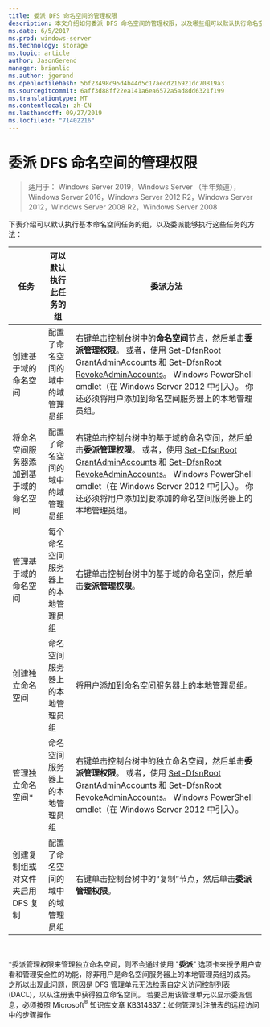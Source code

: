 ```yaml
---
title: 委派 DFS 命名空间的管理权限
description: 本文介绍如何委派 DFS 命名空间的管理权限，以及哪些组可以默认执行命名空间任务
ms.date: 6/5/2017
ms.prod: windows-server
ms.technology: storage
ms.topic: article
author: JasonGerend
manager: brianlic
ms.author: jgerend
ms.openlocfilehash: 5bf23498c95d4b44d5c17aecd216921dc70819a3
ms.sourcegitcommit: 6aff3d88ff22ea141a6ea6572a5ad8dd6321f199
ms.translationtype: MT
ms.contentlocale: zh-CN
ms.lasthandoff: 09/27/2019
ms.locfileid: "71402216"
---
```

# <a name="delegate-management-permissions-for-dfs-namespaces"></a>委派 DFS 命名空间的管理权限

> 适用于： Windows Server 2019，Windows Server （半年频道），Windows Server 2016，Windows Server 2012 R2，Windows Server 2012，Windows Server 2008 R2，Windows Server 2008

下表介绍可以默认执行基本命名空间任务的组，以及委派能够执行这些任务的方法：

|任务 | 可以默认执行此任务的组 | 委派方法 |
|---|---|---|
|创建基于域的命名空间|配置了命名空间的域中的域管理员组|右键单击控制台树中的**命名空间**节点，然后单击**委派管理权限**。 或者，使用 [Set-DfsnRoot GrantAdminAccounts](https://technet.microsoft.com/itpro/powershell/windows/dfsn/set-dfsnroot) 和 [Set-DfsnRoot RevokeAdminAccounts](https://technet.microsoft.com/itpro/powershell/windows/dfsn/set-dfsnroot)。 Windows PowerShell cmdlet（在 Windows Server 2012 中引入）。 你还必须将用户添加到命名空间服务器上的本地管理员组。|
|将命名空间服务器添加到基于域的命名空间|配置了命名空间的域中的域管理员组| 右键单击控制台树中的基于域的命名空间，然后单击**委派管理权限**。 或者，使用 [Set-DfsnRoot GrantAdminAccounts](https://technet.microsoft.com/itpro/powershell/windows/dfsn/set-dfsnroot) 和 [Set-DfsnRoot RevokeAdminAccounts](https://technet.microsoft.com/itpro/powershell/windows/dfsn/set-dfsnroot)。 Windows PowerShell cmdlet（在 Windows Server 2012 中引入）。 你还必须将用户添加到要添加的命名空间服务器上的本地管理员组。|
|管理基于域的命名空间|每个命名空间服务器上的本地管理员组| 右键单击控制台树中的基于域的命名空间，然后单击**委派管理权限**。 |
|创建独立命名空间|命名空间服务器上的本地管理员组| 将用户添加到命名空间服务器上的本地管理员组。 |
|管理独立命名空间*|命名空间服务器上的本地管理员组| 右键单击控制台树中的独立命名空间，然后单击**委派管理权限**。 或者，使用 [Set-DfsnRoot GrantAdminAccounts](https://technet.microsoft.com/itpro/powershell/windows/dfsn/set-dfsnroot) 和 [Set-DfsnRoot RevokeAdminAccounts](https://technet.microsoft.com/itpro/powershell/windows/dfsn/set-dfsnroot)。 Windows PowerShell cmdlet（在 Windows Server 2012 中引入）。|
|创建复制组或对文件夹启用 DFS 复制|配置了命名空间的域中的域管理员组| 右键单击控制台树中的“复制”节点，然后单击**委派管理权限**。 |

<br />

\*委派管理权限来管理独立命名空间，则不会通过使用 "**委派**" 选项卡来授予用户查看和管理安全性的功能，除非用户是命名空间服务器上的本地管理员组的成员。 之所以出现此问题，原因是 DFS 管理单元无法检索自定义访问控制列表 (DACL)，以从注册表中获得独立命名空间。 若要启用该管理单元以显示委派信息，必须按照 Microsoft<sup>®</sup> 知识库文章 [KB314837：如何管理对注册表的远程访问](https://go.microsoft.com/fwlink?linkid=46803)中的步骤操作